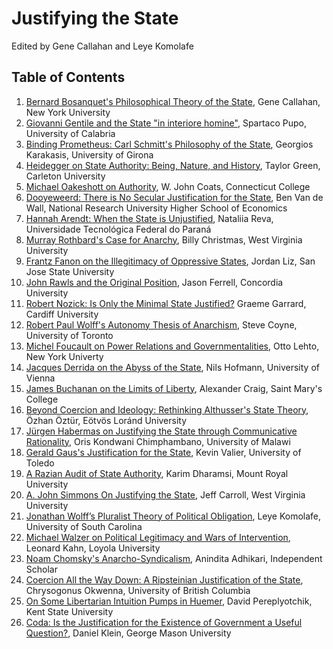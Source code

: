 # Justifying the State

Edited by Gene Callahan and Leye Komolafe


## Table of Contents

1. [Bernard Bosanquet's Philosophical Theory of the State](abstracts.bosanquet.md), Gene Callahan, New York University
1. [Giovanni Gentile and the State "in interiore homine"](abstracts/gentile.md), Spartaco Pupo, University of Calabria
1. [Binding Prometheus: Carl Schmitt's Philosophy of the State](abstracts/schmitt.md), Georgios Karakasis, University of Girona
1. [Heidegger on State Authority: Being, Nature, and History](abstracts/heidegger.md), Taylor Green, Carleton University
1. [Michael Oakeshott on Authority](abstracts/oakeshott.md), W. John Coats, Connecticut College
1. [Dooyeweerd: There is No Secular Justification for the State](abstracts/dooyeweerd.md), Ben Van de Wall,
National Research University Higher School of Economics
1. [Hannah Arendt: When the State is Unjustified](abstracts/arendt.md), Nataliia Reva, Universidade Tecnológica Federal do Paraná
1. [Murray Rothbard's Case for Anarchy](abstracts/rothbard.md), Billy Christmas, West Virginia University
1. [Frantz Fanon on the Illegitimacy of Oppressive States](abstracts/fanon.md), Jordan Liz, San Jose State University
1. [John Rawls and the Original Position](abstracts/rawls.md), Jason Ferrell, Concordia University
1. [Robert Nozick: Is Only the Minimal State Justified?](abstracts/nozick.md) Graeme Garrard, Cardiff University
1. [Robert Paul Wolff's Autonomy Thesis of Anarchism](abstracts/wolff.md), Steve Coyne, University of Toronto
1. [Michel Foucault on Power Relations and Governmentalities](abstracts/focault.md), Otto Lehto, New York Univerty
1. [Jacques Derrida on the Abyss of the State](abstracts/derrida.md), Nils Hofmann, University of Vienna
1. [James Buchanan on the Limits of Liberty](abstracts/buchanan.md), Alexander Craig, Saint Mary's College
1. [Beyond Coercion and Ideology: Rethinking Althusser's State Theory](abstracts/althusser.md), Özhan Öztür, Eötvös Loránd University
1. [Jürgen Habermas on Justifying the State through Communicative Rationality](abstracts/habermas.md),
Oris Kondwani Chimphambano, University of Malawi
1. [Gerald Gaus's Justification for the State](abstracts/gaus.md), Kevin Valier, University of Toledo
1. [A Razian Audit of State Authority](abstracts/raz.md), Karim Dharamsi, Mount Royal University
1. [A. John Simmons On Justifying the State](abstracts/simmons.md), Jeff Carroll, West Virginia University
1. [Jonathan Wolff’s Pluralist Theory of Political Obligation](abstracts/jwolff.md), Leye Komolafe, University of South Carolina
1. [Michael Walzer on Political Legitimacy and Wars of Intervention](abstracts/walzer.md), Leonard Kahn, Loyola
    University
1. [Noam Chomsky's Anarcho-Syndicalism](abstracts/chomsky.md), Anindita Adhikari, Independent Scholar
1. [Coercion All the Way Down: A Ripsteinian Justification of the State](abstracts/ripstein.md), Chrysogonus Okwenna, University of British Columbia
1. [On Some Libertarian Intuition Pumps in Huemer](abstracts/huemer.md), David Pereplyotchik, Kent State University
1. [Coda: Is the Justification for the Existence of Government a Useful Question?](abstracts/coda.md), Daniel Klein, George Mason University

